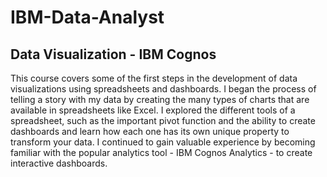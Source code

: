 # IBM-Data-Analyst

## Data Visualization - IBM Cognos
  This course covers some of the first steps in the development of data visualizations using spreadsheets and dashboards. I began the process of telling a story with my data by creating the many types of charts that are available in spreadsheets like Excel. I explored the different tools of a spreadsheet, such as the important pivot function and the ability to create dashboards and learn how each one has its own unique property to transform your data. I continued to gain valuable experience by becoming familiar with the popular analytics tool - IBM Cognos Analytics - to create interactive dashboards.




















